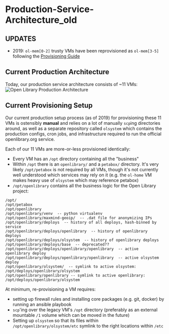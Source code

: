# Production-Service-Architecture\_old

## UPDATES

* 2019: `ol-mem[0-2]` trusty VMs have been reprovisioned as `ol-mem[3-5]` following the [Provisioning Guide](https://github.com/internetarchive/openlibrary/wiki/Provisioning-Guide)

## Current Production Architecture

Today, our production service architecture consists of ~11 VMs: ![Open Library Production Architecture](https://archive.org/download/openlibrary-documentation/openlibrary-production-architecture.png)

## Current Provisioning Setup

Our current production setup process \(as of 2019\) for provisioning these 11 VMs is ostensibly **manual** and relies on a lot of manually `scp`ing directories around, as well as a separate repository called `olsystem` which contains the production configs, cron jobs, and infrastructure required to run the official openlibrary.org service.

Each of our 11 VMs are more-or-less provisioned identically:

* Every VM has an `/opt` directory containing all the "business"
* Within `/opt` there is an `openlibrary/` and a `petabox/` directory. It's very likely `/opt/petabox` is not required by all VMs, though it's not currently well understood which services may rely on it \(e.g. the `ol-home` VM makes heavy use of `olsystem` which may reference petabox\)
* `/opt/openlibrary` contains all the business logic for the Open Library project:

```text
/opt/
/opt/petabox
/opt/openlibrary
/opt/openlibrary/venv  -- python virtualenv
/opt/openlibrary/maxmind-geoip/  -- .dat file for anonymizing IPs
/opt/openlibrary/deploys  -- history of all deploys, hash-binned by service
/opt/openlibrary/deploys/openlibrary  -- history of openlibrary deploys
/opt/openlibrary/deploys/olsystem  -- history of openlibrary deploys
/opt/openlibrary/deploys/base  -- deprecated??
/opt/openlibrary/deploys/openlibrary/openlibrary  -- active openlibrary deploy
/opt/openlibrary/deploys/openlibrary/openlibrary  -- active olsystem deploy
/opt/openlibrary/olsystem/  -- symlink to active olsystem: /opt/deploys/openlibrary/olsystem
/opt/openlibrary/openlibrary -- symlink to active openlibrary: /opt/deploys/openlibrary/olsystem
```

At minimum, re-provisioning a VM requires:

* setting up firewall rules and installing core packages \(e.g. git, docker\) by running an ansible playbook
* `scp`'ing over the legacy VM's `/opt` directory \(preferably as an external mountable `/1` volume which can be moved in the future\)
* Setting up `olsystem` so that its files within `/opt/openlibrary/olsystem/etc` symlink to the right locations within `/etc` 

